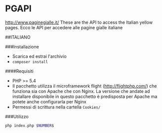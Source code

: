 # PGAPI
http://www.paginegialle.it/
These are the API to access the Italian yellow pages. 
Ecco le API per accedere alle pagine gialle italiane

##ITALIANO

###Installazione

 - Scarica ed estrai l'archivio
 - `composer install`
 
####Requisiti

 - PHP >= 5.4
 - Il pacchetto utilizza il microframework flight (http://flightphp.com/) che funziona sia con Apache che con Nginx. La versione che andate ad installare disponibile in questo pacchetto è predisposta per Apache ma potete anche configurarla per Nginx
 - Permessi di scrittura nella cartella `Cookies/`

###Utilizzo

```php
php index.php $NUMBER$
```


